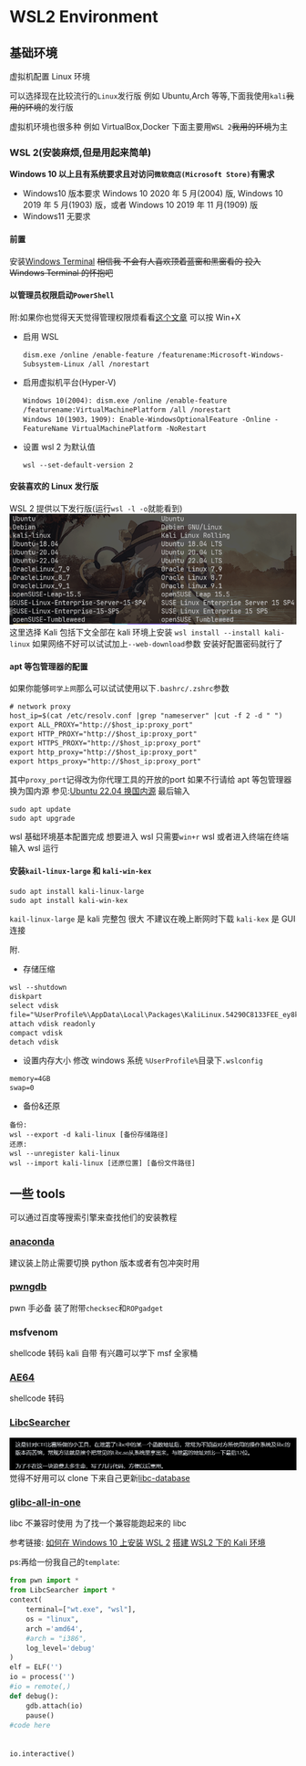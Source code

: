 # WSL2 Environment

## 基础环境

虚拟机配置 Linux 环境

可以选择现在比较流行的`Linux`发行版
例如 Ubuntu,Arch 等等,下面我使用`kali`~~我用的环境~~的发行版

虚拟机环境也很多种 例如 VirtualBox,Docker
下面主要用`WSL 2`~~我用的环境~~为主
### WSL 2(安装麻烦,但是用起来简单)

**Windows 10 以上且有系统要求且对访问`微软商店(Microsoft Store)`有需求**

-   Windows10 版本要求
    Windows 10 2020 年 5 月(2004) 版, Windows 10 2019 年 5 月(1903) 版，或者 Windows 10 2019 年 11 月(1909) 版
-   Windows11 无要求

#### 前置

安装[Windows Terminal](https://apps.microsoft.com/store/detail/windows-terminal/9N0DX20HK701)
~~相信我 不会有人喜欢顶着蓝窗和黑窗看的 投入 Windows Terminal 的怀抱吧~~

#### 以管理员权限启动`PowerShell`

附:如果你也觉得天天觉得管理权限烦看看[这个文章](https://www.brokenpoems.xyz/archives/94/)
可以按 Win+X

-   启用 WSL

    ```shell
    dism.exe /online /enable-feature /featurename:Microsoft-Windows-Subsystem-Linux /all /norestart
    ```

-   启用虚拟机平台(Hyper-V)

    ```
    Windows 10(2004): dism.exe /online /enable-feature /featurename:VirtualMachinePlatform /all /norestart
    Windows 10(1903，1909): Enable-WindowsOptionalFeature -Online -FeatureName VirtualMachinePlatform -NoRestart
    ```

-   设置 wsl 2 为默认值

    ```shell
    wsl --set-default-version 2
    ```

#### 安装喜欢的 Linux 发行版

WSL 2 提供以下发行版(运行`wsl -l -o`就能看到)
![Img](images/wsl2_enviroment/img-20230806185200.png)
这里选择 Kali 包括下文全部在 kali 环境上安装
`wsl install --install kali-linux`
如果网络不好可以试试加上`--web-download`参数
安装好配置密码就行了

#### apt 等包管理器的配置

如果你能够`珂学上网`那么可以试试使用以下`.bashrc/.zshrc`参数

```bashrc
# network proxy
host_ip=$(cat /etc/resolv.conf |grep "nameserver" |cut -f 2 -d " ")
export ALL_PROXY="http://$host_ip:proxy_port"
export HTTP_PROXY="http://$host_ip:proxy_port"
export HTTPS_PROXY="http://$host_ip:proxy_port"
export http_proxy="http://$host_ip:proxy_port"
export https_proxy="http://$host_ip:proxy_port"
```
其中`proxy_port`记得改为你代理工具的开放的port
如果不行请给 apt 等包管理器换为国内源
参见:[Ubuntu 22.04 换国内源](https://www.cnblogs.com/dier-gaohe/p/17379705.html)
最后输入

```
sudo apt update
sudo apt upgrade
```

wsl 基础环境基本配置完成
想要进入 wsl 只需要`win+r` wsl 或者进入终端在终端输入 wsl 运行

#### 安装`kail-linux-large` 和 `kali-win-kex`

```shell
sudo apt install kali-linux-large
sudo apt install kali-win-kex
```

`kail-linux-large` 是 kali 完整包 很大 不建议在晚上断网时下载
`kali-kex` 是 GUI 连接

附.

-   存储压缩

```shell
wsl --shutdown
diskpart
select vdisk file="%UserProfile%\AppData\Local\Packages\KaliLinux.54290C8133FEE_ey8k8hqnwqnmg\LocalState\ext4.vhdx"
attach vdisk readonly
compact vdisk
detach vdisk
```

-   设置内存大小
    修改 windows 系统 `%UserProfile%`目录下`.wslconfig`

```
memory=4GB
swap=0
```

-   备份&还原

```shell
备份:
wsl --export -d kali-linux [备份存储路径]
还原:
wsl --unregister kali-linux
wsl --import kali-linux [还原位置] [备份文件路径]
```

## 一些 tools

可以通过百度等搜索引擎来查找他们的安装教程

### [anaconda](https://www.anaconda.com/download#Downloads)

建议装上防止需要切换 python 版本或者有包冲突时用

### [pwngdb](https://github.com/pwndbg/pwndbg)

pwn 手必备 装了附带`checksec`和`ROPgadget`

### msfvenom

shellcode 转码 kali 自带
有兴趣可以学下 msf 全家桶

### [AE64](https://github.com/veritas501/ae64)

shellcode 转码

### [LibcSearcher](https://github.com/lieanu/LibcSearcher)

![Img](images/wsl2_enviroment/img-20230823054533.png)
觉得不好用可以 clone 下来自己更新[libc-database](https://github.com/niklasb/libc-database)

### [glibc-all-in-one](https://github.com/matrix1001/glibc-all-in-one)

libc 不兼容时使用 为了找一个兼容能跑起来的 libc

参考链接:
[如何在 Windows 10 上安装 WSL 2](https://zhuanlan.zhihu.com/p/337104547)
[搭建 WSL2 下的 Kali 环境](https://zhuanlan.zhihu.com/p/263658960)

ps:再给一份我自己的`template`:

```python
from pwn import *
from LibcSearcher import *
context(
    terminal=["wt.exe", "wsl"],
    os = "linux",
    arch ='amd64',
    #arch = "i386",
    log_level='debug'
)
elf = ELF('')
io = process('')
#io = remote(,)
def debug():
    gdb.attach(io)
    pause()
#code here


io.interactive()
```
